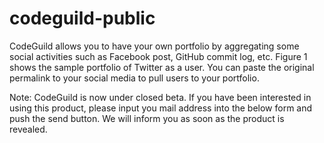 codeguild-public
================

CodeGuild allows you to have your own portfolio by aggregating some social activities such as Facebook post, GitHub commit log, etc. Figure 1 shows the sample portfolio of Twitter as a user. You can paste the original permalink to your social media to pull users to your portfolio.

Note: CodeGuild is now under closed beta. If you have been interested in using this product, please input you mail address into the below form and push the send button. We will inform you as soon as the product is revealed.